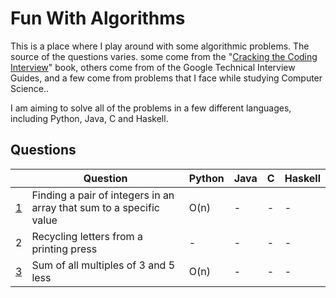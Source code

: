 # Fun With Algorithms
This is a place where I play around with some algorithmic problems. The source of the questions varies. some come from the "[Cracking the Coding Interview](http://www.crackingthecodinginterview.com/)" book, others come from of the Google Technical Interview Guides, and a few come from problems that I face while studying Computer Science..

I am aiming to solve all of the problems in a few different languages, including Python, Java, C and Haskell.

## Questions


|   | Question                                                            | Python  | Java    |  C      | Haskell |
|---|---------------------------------------------------------------------|---------|---------|---------|---------|
| [1](https://github.com/Tomos-Evans/funWithAlgorithms/blob/master/findPairIntsThatMakesSum) | Finding a pair of integers in an array that sum to a specific value | O(n)    | -       | -       | -       |
| 2 | Recycling letters from a printing press                             | -       | -       | -       | -       |
| [3](https://github.com/Tomos-Evans/funWithAlgorithms/tree/master/multiplesOf3and5) | Sum of all multiples of 3 and 5 less                                | O(n)    | -       | -       | -       |


